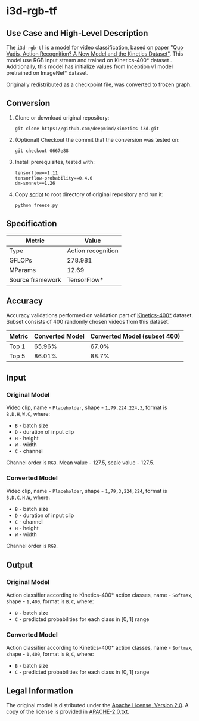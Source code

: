 # i3d-rgb-tf

## Use Case and High-Level Description

The `i3d-rgb-tf` is a model for video classification, based on paper ["Quo Vadis, Action Recognition? A New Model and the Kinetics Dataset"](https://arxiv.org/abs/1705.07750). This model use RGB input stream and trained on Kinetics-400\* dataset   . Additionally, this model has initialize values from Inception v1 model pretrained on ImageNet\* dataset.

Originally redistributed as a checkpoint file, was converted to frozen graph.

## Conversion

1. Clone or download original repository:
    ```
    git clone https://github.com/deepmind/kinetics-i3d.git
    ```
1. (Optional) Checkout the commit that the conversion was tested on:
    ```
    git checkout 0667e88
    ```
1. Install prerequisites, tested with:
    ```
    tensorflow==1.11
    tensorflow-probability==0.4.0
    dm-sonnet==1.26
    ```
1. Copy [script](./freeze.py) to root directory of original repository and run it:
    ```
    python freeze.py
    ```

## Specification

| Metric            | Value         |
|-------------------|---------------|
| Type              | Action recognition |
| GFLOPs            | 278.981       |
| MParams           | 12.69         |
| Source framework  | TensorFlow\*  |

## Accuracy

Accuracy validations performed on validation part of [Kinetics-400\*](https://www.deepmind.com/research/open-source/kinetics) dataset.  Subset consists of 400 randomly chosen videos from this dataset.

| Metric | Converted Model | Converted Model (subset 400) |
| ------ | --------------- | ---------------------------- |
| Top 1  | 65.96%          | 67.0%                        |
| Top 5  | 86.01%          | 88.7%                        |

## Input

### Original Model

Video clip, name - `Placeholder`, shape - `1,79,224,224,3`, format is `B,D,H,W,C`, where:
- `B` - batch size
- `D` - duration of input clip
- `H` - height
- `W` - width
- `C` - channel

Channel order is `RGB`. Mean value - 127.5, scale value - 127.5.

### Converted Model

Video clip, name - `Placeholder`, shape - `1,79,3,224,224`, format is `B,D,C,H,W`, where:
- `B` - batch size
- `D` - duration of input clip
- `C` - channel
- `H` - height
- `W` - width

Channel order is `RGB`.

## Output

### Original Model

Action classifier according to Kinetics-400\* action classes, name - `Softmax`, shape - `1,400`, format is `B,C`, where:
- `B` - batch size
- `C` - predicted probabilities for each class in  [0, 1] range

### Converted Model

Action classifier according to Kinetics-400\* action classes, name - `Softmax`, shape - `1,400`, format is `B,C`, where:
- `B` - batch size
- `C` - predicted probabilities for each class in  [0, 1] range

## Legal Information

The original model is distributed under the
[Apache License, Version 2.0](https://raw.githubusercontent.com/deepmind/kinetics-i3d/0667e889a5904b4dc122e0ded4c332f49f8df42c/LICENSE). A copy of the license is provided in [APACHE-2.0.txt](../licenses/APACHE-2.0.txt).
